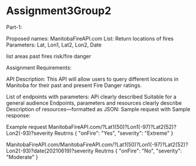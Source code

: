 # Assignment3Group2
Part-1:

Proposed names: ManitobaFireAPI.com
List: Return locations of fires
Parameters: Lat, Lon1, Lat2, Lon2, Date

list areas
past fires
risk/fire danger

Assignment Requirements:

API Description:  This API will allow users to query different locations in Manitoba for their past and present Fire Danger ratings.

List of endpoints with parameters:
  APi clearly described
  Suitable for a general audience
  Endpoints, parameters and resources clearly describe
Description  of resources—formatted as JSON:
Sample request with Sample response:

Example request
  ManitobaFireAPI.com/?Lat1(50)?Lon1(-97)?Lat2(52)?Lon2(-93)?severity
  Reutrns 
  {
    "onFire": "Yes",
    "severity": "Extreme"
  }
  
  ManitobaFireAPI.com/ManitobaFireAPI.com/?Lat1(50)?Lon1(-97)?Lat2(52)?Lon2(-93)?date(20210619)?severity
  Reutrns 
  {
    "onFire": "No",
    "severity": "Moderate"
  }
